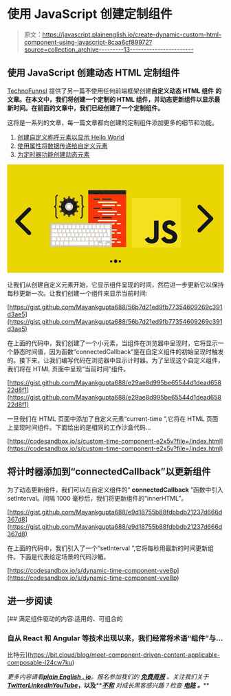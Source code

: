 # 使用 JavaScript 创建定制组件

> 原文：<https://javascript.plainenglish.io/create-dynamic-custom-html-component-using-javascript-8caa6cf89972?source=collection_archive---------13----------------------->

## 使用 JavaScript 创建动态 HTML 定制组件

[TechnoFunnel](https://medium.com/technofunnel) 提供了另一篇不使用任何前端框架创建**自定义动态 HTML 组件** **的文章。在本文中，我们将创建一个定制的 HTML 组件，并动态更新组件以显示最新时间。在前面的文章中，我们已经创建了一个定制组件。**

这将是一系列的文章，每一篇文章都向创建的定制组件添加更多的细节和功能。

1.  [创建自定义称呼元素以显示 Hello World](https://medium.com/technofunnel/create-custom-html-element-without-any-frontend-framework-html5-6e78ada50162)
2.  [使用属性将数据传递给自定义元素](https://medium.com/technofunnel/creating-passing-data-to-html-custom-elements-using-attributes-bfd9aa759fd4)
3.  [为定时器功能创建动态元素](https://medium.com/technofunnel/create-dynamic-custom-html-component-using-javascript-8caa6cf89972)

![](img/5319c4c16767ecb38f08acbdd54db3e1.png)

让我们从创建自定义元素开始，它显示组件呈现的时间，然后进一步更新它以保持每秒更新一次。让我们创建一个组件来显示当前时间:

[https://gist.github.com/Mayankgupta688/56b7d21ed9fb77354609269c391d3ae5](https://gist.github.com/Mayankgupta688/56b7d21ed9fb77354609269c391d3ae5)

在上面的代码中，我们创建了一个小元素，当组件在浏览器中呈现时，它将显示一个静态时间值，因为函数“connectedCallback”是在自定义组件的初始呈现时触发的。接下来，让我们编写代码在浏览器中显示计时器。为了呈现这个自定义组件，我们将在 HTML 页面中呈现“当前时间”组件。

[https://gist.github.com/Mayankgupta688/e29ae8d995be65544d1dead65822d8f1](https://gist.github.com/Mayankgupta688/e29ae8d995be65544d1dead65822d8f1)

一旦我们在 HTML 页面中添加了自定义元素“current-time ”,它将在 HTML 页面上呈现时间组件。下面给出的是相同的工作沙盒代码…

[https://codesandbox.io/s/custom-time-component-e2x5v?file=/index.html](https://codesandbox.io/s/custom-time-component-e2x5v?file=/index.html)

## 将计时器添加到“connectedCallback”以更新组件

为了动态更新组件，我们可以在自定义组件的“ **connectedCallback** ”函数中引入 setInterval。间隔 1000 毫秒后，我们将更新组件的“innerHTML”。

[https://gist.github.com/Mayankgupta688/e9d18755b88fdbbdb21237d666d367d8](https://gist.github.com/Mayankgupta688/e9d18755b88fdbbdb21237d666d367d8)

在上面的代码中，我们引入了一个“setInterval ”,它将每秒用最新的时间更新组件。下面是代表给定场景的代码沙箱。

[https://codesandbox.io/s/dynamic-time-component-vve8p](https://codesandbox.io/s/dynamic-time-component-vve8p)

## 进一步阅读

[](https://bit.cloud/blog/meet-component-driven-content-applicable-composable-l24cw7ku) [## 满足组件驱动的内容:适用的、可组合的

### 自从 React 和 Angular 等技术出现以来，我们经常将术语“组件”与…

比特云](https://bit.cloud/blog/meet-component-driven-content-applicable-composable-l24cw7ku) 

*更多内容请看*[***plain English . io***](https://plainenglish.io/)*。报名参加我们的* [***免费周报***](http://newsletter.plainenglish.io/) *。关注我们关于*[***Twitter***](https://twitter.com/inPlainEngHQ)[***LinkedIn***](https://www.linkedin.com/company/inplainenglish/)*[***YouTube***](https://www.youtube.com/channel/UCtipWUghju290NWcn8jhyAw)***，以及****[***不和***](https://discord.gg/GtDtUAvyhW) *对成长黑客感兴趣？检查* [***电路***](https://circuit.ooo/) ***。*****